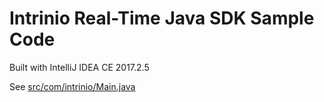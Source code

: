 # Intrinio Real-Time Java SDK Sample Code

Built with IntelliJ IDEA CE 2017.2.5

See [src/com/intrinio/Main.java](src/com/intrinio/Main.java)
